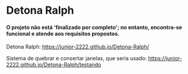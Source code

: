 # Detona Ralph
#### O projeto não está 'finalizado por completo'; no entanto, encontra-se funcional e atende aos requisitos propostos.


Detona Ralph:
https://junior-2222.github.io/Detona-Ralph/

Sistema de quebrar e consertar janelas, que seria usado:
https://junior-2222.github.io/Detona-Ralph/testando
